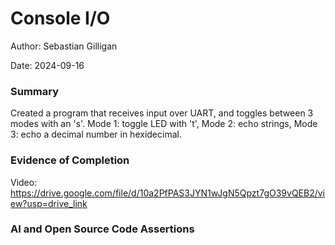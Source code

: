 #  Console I/O

Author: Sebastian Gilligan

Date: 2024-09-16

### Summary

Created a program that receives input over UART, and toggles between 3 modes with an 's'. Mode 1: toggle LED with 't', Mode 2: echo strings, Mode 3: echo a decimal number in hexidecimal. 

### Evidence of Completion
Video: https://drive.google.com/file/d/10a2PfPAS3JYN1wJgN5Qpzt7gO39vQEB2/view?usp=drive_link

### AI and Open Source Code Assertions




